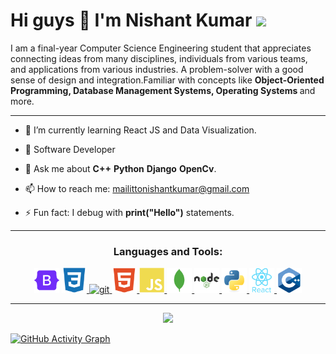 # Hi guys 👋  I'm Nishant Kumar              ![](https://komarev.com/ghpvc/?username=nishantkumarr&color=green)


<p>I am a final-year Computer Science Engineering student that appreciates connecting ideas from many disciplines, 
  individuals from various teams, and applications from various industries. A problem-solver with a good sense of 
  design and integration.Familiar with concepts like <b> Object-Oriented Programming,  Database Management Systems,  Operating Systems </b>and more.
</p>
 
 <hr>

- 🌱 I’m currently learning React JS and Data Visualization.

- 👯 Software Developer
  
- 💬 Ask me about  **C++** **Python** **Django** **OpenCv**.
  
- 📫 How to reach me: mailittonishantkumar@gmail.com
  
- ⚡  Fun fact: I debug with **print("Hello")**  statements.

 <hr>
<h3 align="center">Languages and Tools:</h3>
<p align="center"> 
  <a href="https://getbootstrap.com" target="_blank"> <img src="https://github.com/devicons/devicon/blob/master/icons/bootstrap/bootstrap-plain.svg" alt="bootstrap" width="40" height="40"/></a> <a href="https://www.w3schools.com/css/" target="_blank"> <img src="https://github.com/devicons/devicon/blob/master/icons/css3/css3-plain.svg" alt="css3" width="40" height="40"/> </a>   <a href="https://git-scm.com/" target="_blank"> <img src="https://www.vectorlogo.zone/logos/git-scm/git-scm-icon.svg" alt="git" width="40" height="40"/> </a>  <a href="https://www.w3.org/html/" target="_blank"> <img src="https://github.com/devicons/devicon/blob/master/icons/html5/html5-plain.svg" alt="html5" width="40" height="40"/> </a>   <a href="https://developer.mozilla.org/en-US/docs/Web/JavaScript" target="_blank"> <img src="https://github.com/devicons/devicon/blob/master/icons/javascript/javascript-plain.svg" alt="javascript" width="40" height="40"/> </a>  <a href="https://www.mongodb.com/" target="_blank"> <img src="https://github.com/devicons/devicon/blob/master/icons/mongodb/mongodb-plain.svg" alt="mongodb" width="40" height="40"/> </a>
  <a href="https://nodejs.org" target="_blank"> <img src="https://github.com/devicons/devicon/blob/master/icons/nodejs/nodejs-original-wordmark.svg" alt="nodejs" width="40" height="40"/> </a>   <a href="https://www.python.org" target="_blank"> <img src="https://github.com/devicons/devicon/blob/master/icons/python/python-original.svg" alt="python" width="40" height="40"/> </a>  <a href="https://reactjs.org/" target="_blank"> <img src="https://github.com/devicons/devicon/blob/master/icons/react/react-original-wordmark.svg" alt="react" width="40" height="40"/> </a>   <a href="https://www.w3schools.com/css/" target="_blank"> <img src="https://github.com/devicons/devicon/blob/master/icons/cplusplus/cplusplus-original.svg" alt="C++" width="40" height="40"/> 
</p>
<hr>
<p align="center">
  <img src ="https://github-readme-stats.vercel.app/api?username=Nishantkumarr&show_icons=true&count_private=true&theme=default&hide_border=true&hide=issues,contribs&include_all_commits=true">
</p>
<p align="center">

![GitHub Activity Graph](https://activity-graph.herokuapp.com/graph?username=nishantkumarr)  
</p>
